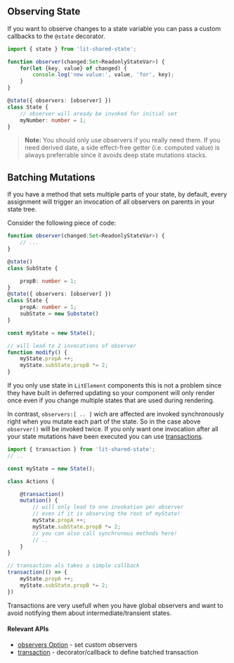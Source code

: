 ## Observing State

If you want to observe changes to a state variable you can pass a custom callbacks to the ```@state``` decorator.

```ts
import { state } from 'lit-shared-state';

function observer(changed:Set<ReadonlyStateVar>) {
    for(let {key, value} of changed) {
        console.log('new value:', value, 'for', key);
    }
}

@state({ observers: [observer] })
class State {
    // observer will aready be invoked for initial set
    myNumber: number = 1;
}
```

> **Note:** You should only use observers if you really need them.
> If you need derived date, a side effect-free getter (i.e. computed value)
> is always preferrable since it avoids deep state mutations stacks.

## Batching Mutations

If you have a method that sets multiple parts of your state,
by default, every assignment will trigger an invocation of
all observers on parents in your state tree.

Consider the following piece of code:

```ts
function observer(changed:Set<ReadonlyStateVar>) {
    // ...
}

@state()
class SubState {

    propB: number = 1;
}
@state({ observers: [observer] })
class State {
    propA: number = 1;
    subState = new Substate()
}

const myState = new State();

// will lead to 2 invocations of observer
function modify() {
    myState.propA ++;
    myState.subState.propB *= 2;
}
```
If you only use state in `LitElement` components this is not a problem since they have built in deferred updating so your component will only render once even if you change multiple states that are used during rendering.

In contrast, ```observers:[ .. ]``` wich are affected are invoked synchronously right when you mutate each part of the state.
So in the case above ```observer()``` will be invoked twice.
If you only want one invocation after all your state mutations have been executed you can use [transactions](api/modules.html#transaction).

```ts
import { transaction } from 'lit-shared-state';
// ..

const myState = new State();

class Actions {

    @transaction()
    mutation() {
        // will only lead to one invokation per observer
        // even if it is observing the root of myState!
        myState.propA ++;
        myState.subState.propB *= 2;
        // you can also call synchrunous methods here!
        // ..
    }
}

// transaction als takes a simple callback
transaction(() => {
    myState.propA ++;
    myState.subState.propB *= 2;
})
```

Transactions are very usefull when you have global observers and want to avoid notifying them about intermediate/transient states.


#### Relevant APIs
* [observers Option](api/interfaces/StateOptions.html#observers) - set custom observers
* [transaction](api/modules.html#transaction) - decorator/callback to define batched transaction